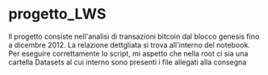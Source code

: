# progetto_LWS

Il progetto consiste nell'analisi di transazioni bitcoin dal blocco genesis fino a dicembre 2012. La relazione dettgliata si trova all'interno del notebook. Per eseguire correttamente lo script, mi aspetto che nella root ci sia una cartella Datasets al cui interno sono presenti i file allegati alla consegna

